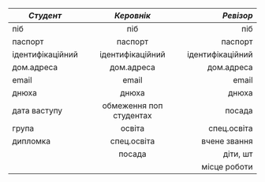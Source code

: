|*Студент*|*Керовнік*|*Ревізор*|
|--------|:------:|-------:|
|піб|піб|піб|
|паспорт|паспорт|паспорт|
|ідентифікаційний|ідентифікаційний|ідентифікаційний|
|дом.адреса|дом.адреса|дом.адреса|
|email|email|email|
|днюха|днюха|днюха|
|дата ваступу|обмеження поп студентах|посада|
|група|освіта|спец.освіта|
|дипломка|спец.освіта|вчене звання|
||посада|діти, шт|
|||місце роботи|


